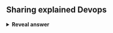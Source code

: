 ## Sharing explained Devops
<details>
<summary><b>Reveal answer</b></summary>
Everyone shares information. Enables collaboration between developers and operations<br><br>- Problems surface quickly, and can be prevented before they happen<br>- Dev and ops attend same meetings and social events
</details>
